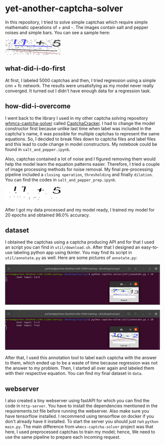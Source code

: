 # yet-another-captcha-solver

In this repository, I tried to solve simple captchas which require simple mathematic operations of + and -. The images contain salt and pepper noises and simple bars. You can see a sample here:

![the sample](https://github.com/Pmoonesi/yet-another-captcha-solver/blob/master/sample.png?raw=true)

## what-did-i-do-first

At first, I labeled 5000 captchas and then, I tried regression using a simple cnn + fc network. The results were unsatisfying as my model never really converged. It turned out I didn't have enough data for a regression task.

## how-did-i-overcome

I went back to the library I used in my other captcha solving repository [whmcs-captcha-solver](https://github.com/Pmoonesi/whmcs-captcha-solver) called [CaptchaCracker](https://github.com/WooilJeong/CaptchaCracker). I had to change the model constructor first because unlike last time when label was included in the captcha's name, it was possible for multiple captchas to represent the same equations. So, I decided to break files down to captcha files and label files and this lead to code change in model constructors. My notebook could be found in `salt_and_pepper.ipynb`.

Also, captchas contained a lot of noise and I figured removing them would help the model learn the equation patterns easier. Therefore, I tried a couple of image processing methods for noise removal. My final pre-processing pipeline included a `closing operation`, `thresholding` and finally `dilation`. You can find the codes in `salt_and_pepper_prep.ipynb`.

![the processed sample](https://github.com/Pmoonesi/yet-another-captcha-solver/blob/master/sample_processed.png?raw=true)

After I got my data processed and my model ready, I trained my model for 20 epochs and obtained 96.0% accuracy.

## dataset

I obtained the captchas using a captcha producing API and for that I used an script you can find in `util/download.sh`. After that I designed an easy-to-use labeling python app using tkinter. You may find its script in `util/annotate.py` as well.
Here are some pictures of `annotate.py`:

![annotate 1](https://github.com/Pmoonesi/yet-another-captcha-solver/blob/master/annotate1.png?raw=true)

![annotate 2](https://github.com/Pmoonesi/yet-another-captcha-solver/blob/master/annotate2.png?raw=true)

After that, I used this annotation tool to label each captcha with the answer to them, which ended up to be a waste of time because regression was not the answer to my problem. Then, I started all over again and labeled them with their respective equation. You can find my final dataset in `data`.

## webserver

I also created a tiny webserver using fastAPI for which you can find the code in `http-server`. You have to install the dependencies mentioned in the requirements.txt file before running the webserver. Also make sure you have tensorflow installed. I recommend using tensorflow on docker if you don't already have it installed.
To start the server you should just run `python main.py`. The main difference from `whmcs-captcha-solver` project was that here, I used preprocessed captchas to train my model; hence, We need to use the same pipeline to prepare each incoming request.
